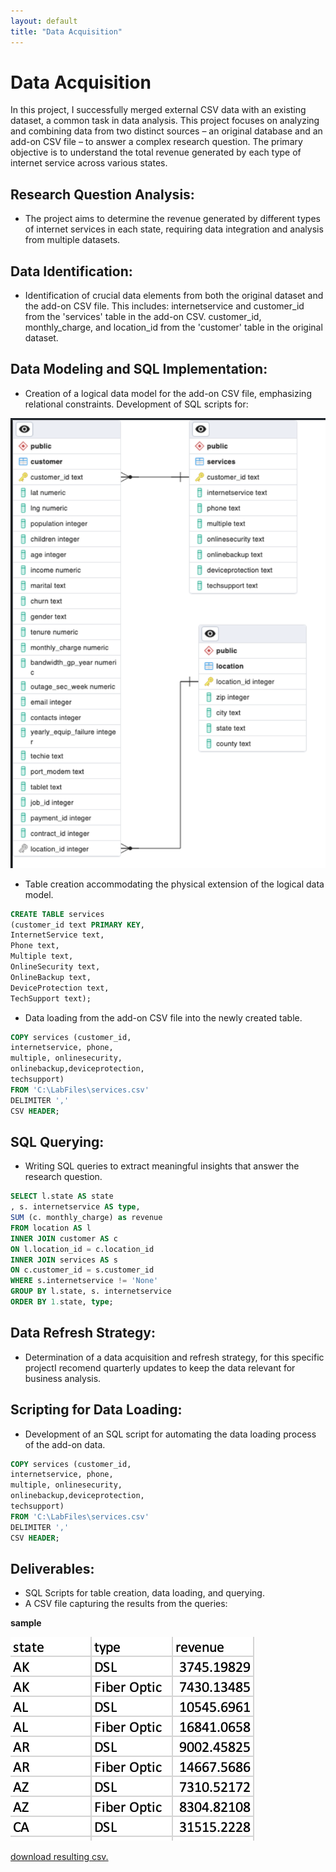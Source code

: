 ```yaml
---
layout: default
title: "Data Acquisition"
---
```

# Data Acquisition  

In this project, I successfully merged external CSV data with an existing dataset, a common task in data analysis. 
This project focuses on analyzing and combining data from two distinct sources – an original database and an add-on CSV file – to answer a complex research question. The primary objective is to understand the total revenue generated by each type of internet service across various states.

## Research Question Analysis: 
- The project aims to determine the revenue generated by different types of internet services in each state, requiring data integration and analysis from multiple datasets.

## Data Identification: 
- Identification of crucial data elements from both the original dataset and the add-on CSV file. This includes:
internetservice and customer_id from the 'services' table in the add-on CSV.
customer_id, monthly_charge, and location_id from the 'customer' table in the original dataset.

## Data Modeling and SQL Implementation:
- Creation of a logical data model for the add-on CSV file, emphasizing relational constraints.
Development of SQL scripts for:

![Data Model](/assets/SCR-20231123-rnch.png)

- Table creation accommodating the physical extension of the logical data model.
```sql
CREATE TABLE services
(customer_id text PRIMARY KEY,
InternetService text,
Phone text,
Multiple text,
OnlineSecurity text,
OnlineBackup text,
DeviceProtection text,
TechSupport text);
```

- Data loading from the add-on CSV file into the newly created table.
```sql
COPY services (customer_id,
internetservice, phone,
multiple, onlinesecurity,
onlinebackup,deviceprotection,
techsupport)
FROM 'C:\LabFiles\services.csv'
DELIMITER ','
CSV HEADER;
```

## SQL Querying: 
- Writing SQL queries to extract meaningful insights that answer the research question.
```sql
SELECT l.state AS state
, s. internetservice AS type,
SUM (c. monthly_charge) as revenue
FROM location AS l
INNER JOIN customer AS c
ON l.location_id = c.location_id
INNER JOIN services AS s
ON c.customer_id = s.customer_id
WHERE s.internetservice != 'None'
GROUP BY l.state, s. internetservice
ORDER BY 1.state, type;
```

## Data Refresh Strategy: 
- Determination of a data acquisition and refresh strategy, for this specific projectI recomend quarterly updates to keep the data relevant for business analysis.

## Scripting for Data Loading: 
- Development of an SQL script for automating the data loading process of the add-on data.
```sql
COPY services (customer_id,
internetservice, phone,
multiple, onlinesecurity,
onlinebackup,deviceprotection,
techsupport)
FROM 'C:\LabFiles\services.csv'
DELIMITER ','
CSV HEADER;
```

## Deliverables:
- SQL Scripts for table creation, data loading, and querying.
- A CSV file capturing the results from the queries:
  
**sample**

![sample:](/assets/SCR-20231123-rrcf.png)

[download resulting csv.](/assets/Data_acquisition.csv)

